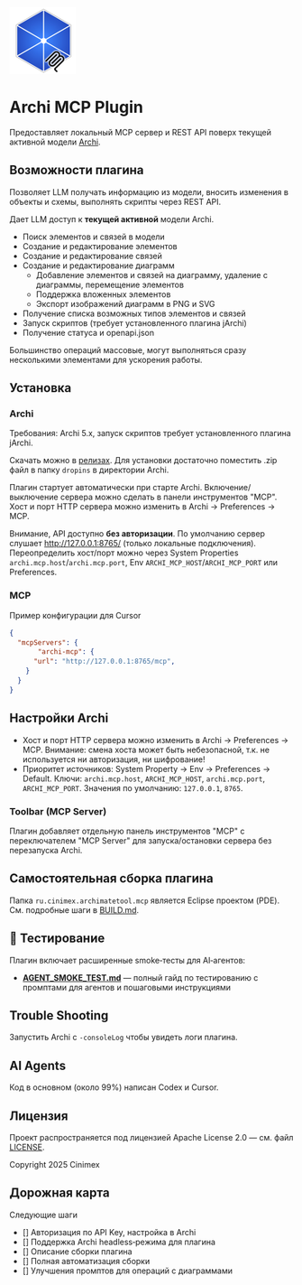 ![Archi MCP Plugin Logo](logo.png)

# Archi MCP Plugin

Предоставляет локальный MCP сервер и REST API поверх текущей активной модели [Archi](https://archimatetool.com/). 


## Возможности плагина
Позволяет LLM получать информацию из модели, вносить изменения в объекты и схемы, выполнять скрипты через REST API.


Дает LLM доступ к **текущей активной** модели Archi.
- Поиск элементов и связей в модели
- Создание и редактирование элементов
- Создание и редактирование связей
- Создание и редактирование диаграмм
  - Добавление элементов и связей на диаграмму, удаление с диаграммы, перемещение элементов
  - Поддержка вложенных элементов
  - Экспорт изображений диаграмм в PNG и SVG
- Получение списка возможных типов элементов и связей 
- Запуск скриптов (требует установленного плагина jArchi)
- Получение статуса и openapi.json

Большинство операций массовые, могут выполняться сразу несколькими элементами для ускорения работы.


## Установка 

### Archi 
Требования: Archi 5.x, запуск скриптов требует установленного плагина jArchi.

Скачать можно в [релизах](https://github.com/Diozavr/archi-mcp-plugin/releases).
Для установки достаточно поместить .zip файл в папку `dropins` в директории Archi.

Плагин стартует автоматически при старте Archi. Включение/выключение сервера можно сделать в панели инструментов "MCP". Хост и порт HTTP сервера можно изменить в Archi → Preferences → MCP.

Внимание, API доступно **без авторизации**. По умолчанию сервер слушает http://127.0.0.1:8765/ (только локальные подключения). Переопределить хост/порт можно через System Properties `archi.mcp.host`/`archi.mcp.port`, Env `ARCHI_MCP_HOST`/`ARCHI_MCP_PORT` или Preferences.

### MCP 
Пример конфигурации для Cursor

```json
{
  "mcpServers": {
       "archi-mcp": {
      "url": "http://127.0.0.1:8765/mcp",
    }
  }
}
```


## Настройки Archi
- Хост и порт HTTP сервера можно изменить в Archi → Preferences → MCP. Внимание: смена хоста может быть небезопасной, т.к. не используется ни авторизация, ни шифрование!
- Приоритет источников: System Property → Env → Preferences → Default. Ключи: `archi.mcp.host`, `ARCHI_MCP_HOST`, `archi.mcp.port`, `ARCHI_MCP_PORT`. Значения по умолчанию: `127.0.0.1`, `8765`.

### Toolbar (MCP Server)

Плагин добавляет отдельную панель инструментов "MCP" с переключателем "MCP Server" для запуска/остановки сервера без перезапуска Archi.

## Самостоятельная сборка плагина 

Папка `ru.cinimex.archimatetool.mcp` является Eclipse проектом (PDE). См. подробные шаги в [BUILD.md](BUILD.md).


## 🧪 Тестирование

Плагин включает расширенные smoke‑тесты для AI‑агентов:

- **[AGENT_SMOKE_TEST.md](AGENT_SMOKE_TEST.md)** — полный гайд по тестированию с промптами для агентов и пошаговыми инструкциями

## Trouble Shooting

Запустить Archi с `-consoleLog` чтобы увидеть логи плагина.

## AI Agents

Код в основном (около 99%) написан Codex и Cursor.

## Лицензия

Проект распространяется под лицензией Apache License 2.0 — см. файл [LICENSE](LICENSE).

Copyright 2025 Cinimex

## Дорожная карта

Следующие шаги

* [] Авторизация по API Key, настройка в Archi
* [] Поддержка Archi headless‑режима для плагина
* [] Описание сборки плагина
* [] Полная автоматизация сборки
* [] Улучшения промптов для операций с диаграммами